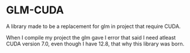 # GLM-CUDA
A library made to be a replacement for glm in project that require CUDA.

When I compile my project the glm gave I error that said I need atleast CUDA version 7.0, even though I have 12.8, that why this library was born.